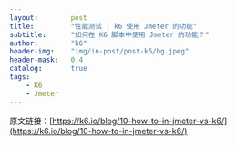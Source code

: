 ```yaml
---
layout:        post
title:         "性能测试 | k6 使用 Jmeter 的功能"
subtitle:      "如何在 K6 脚本中使用 Jmeter 的功能？"
author:        "k6"
header-img:    "img/in-post/post-k6/bg.jpeg"
header-mask:   0.4
catalog:       true
tags:
    - K6
    - Jmeter
---
```


原文链接：[https://k6.io/blog/10-how-to-in-jmeter-vs-k6/](https://k6.io/blog/10-how-to-in-jmeter-vs-k6/)